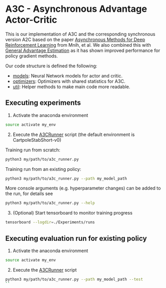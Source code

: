 # A3C - Asynchronous Advantage Actor-Critic 

This is our implementation of A3C and the corresponding synchronous version A2C based on the paper [Asynchronous Methods for Deep Reinforcement Learning](https://arxiv.org/abs/1602.01783) from Mnih, et al.
We also combined this with [General Advantage Estimation](https://arxiv.org/abs/1506.02438) as it has shown improved performance for policy gradient methods.   

Our code structure is defined the following:
- [models](models): Neural Network models for actor and critic.  
- [optimizers](optimizers): Optimizers with shared statistics for A3C.  
- [util](./util): Helper methods to make main code more readable.


## Executing experiments
1) Activate the anaconda environment
```bash
source activate my_env
```
2) Execute the [A3CRunner](../a3c_runner.py) script (the default environment is CartpoleStabShort-v0)

Training run from scratch:
```bash
python3 my/path/to/a3c_runner.py
```

Training run from an existing policy:
```bash
python3 my/path/to/a3c_runner.py --path my_model_path
```

More console arguments (e.g. hyperparameter changes) can be added to the run, for details see
```bash
python3 my/path/to/a3c_runner.py --help
```

3) (Optional) Start tensorboard to monitor training progress
```bash
tensorboard --logdir=./Experiments/runs 
```

## Executing evaluation run for existing policy
1) Activate the anaconda environment
```bash
source activate my_env
```

2) Execute the [A3CRunner](../a3c_runner.py) script
```bash
python3 my/path/to/a3c_runner.py --path my_model_path --test
``

